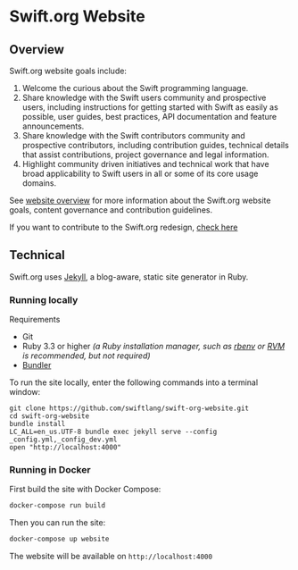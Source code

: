 # Swift.org Website

## Overview

Swift.org website goals include:

1. Welcome the curious about the Swift programming language.
2. Share knowledge with the Swift users community and prospective users, including instructions for getting started with Swift as easily as possible, user guides, best practices, API documentation and feature announcements.
3. Share knowledge with the Swift contributors community and prospective contributors, including contribution guides, technical details that assist contributions, project governance and legal information.
4. Highlight community driven initiatives and technical work that have broad applicability to Swift users in all or some of its core usage domains.

See [website overview](/website) for more information about the Swift.org website goals, content governance and contribution guidelines.

If you want to contribute to the Swift.org redesign, [check here](CONTRIBUTING_TO_REDESIGN.md)

## Technical

Swift.org uses [Jekyll](https://jekyllrb.com), a blog-aware, static site generator in Ruby.

### Running locally

Requirements
- Git
- Ruby 3.3 or higher
  _(a Ruby installation manager, such as
  [rbenv](https://github.com/sstephenson/rbenv) or
  [RVM](https://rvm.io) is recommended, but not required)_
- [Bundler](https://bundler.io/)

To run the site locally, enter the following commands into a terminal window:

```shell
git clone https://github.com/swiftlang/swift-org-website.git
cd swift-org-website
bundle install
LC_ALL=en_us.UTF-8 bundle exec jekyll serve --config _config.yml,_config_dev.yml
open "http://localhost:4000"
```

### Running in Docker

First build the site with Docker Compose:

```bash
docker-compose run build
```

Then you can run the site:

```bash
docker-compose up website
```

The website will be available on `http://localhost:4000`
